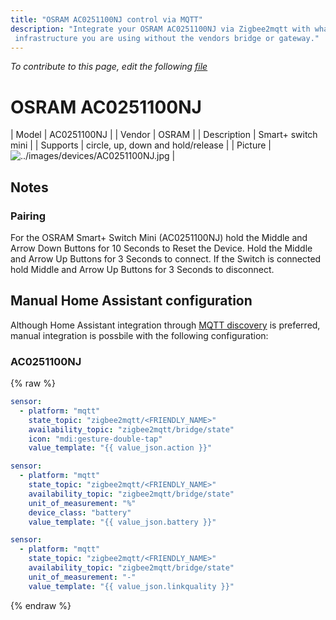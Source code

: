 ```yaml
---
title: "OSRAM AC0251100NJ control via MQTT"
description: "Integrate your OSRAM AC0251100NJ via Zigbee2mqtt with whatever smart home
 infrastructure you are using without the vendors bridge or gateway."
---
```


*To contribute to this page, edit the following
[file](https://github.com/Koenkk/zigbee2mqtt.io/blob/master/docgen/device_page_notes.js)*

# OSRAM AC0251100NJ

| Model | AC0251100NJ  |
| Vendor  | OSRAM  |
| Description | Smart+ switch mini |
| Supports | circle, up, down and hold/release |
| Picture | ![../images/devices/AC0251100NJ.jpg](../images/devices/AC0251100NJ.jpg) |

## Notes


### Pairing
For the OSRAM Smart+ Switch Mini (AC0251100NJ) hold the Middle and Arrow Down Buttons for 10 Seconds
to Reset the Device. Hold the Middle and Arrow Up Buttons for 3 Seconds to connect.
If the Switch is connected hold Middle and Arrow Up Buttons for 3 Seconds to disconnect.


## Manual Home Assistant configuration
Although Home Assistant integration through [MQTT discovery](../integration/home_assistant) is preferred,
manual integration is possbile with the following configuration:


### AC0251100NJ
{% raw %}
```yaml
sensor:
  - platform: "mqtt"
    state_topic: "zigbee2mqtt/<FRIENDLY_NAME>"
    availability_topic: "zigbee2mqtt/bridge/state"
    icon: "mdi:gesture-double-tap"
    value_template: "{{ value_json.action }}"

sensor:
  - platform: "mqtt"
    state_topic: "zigbee2mqtt/<FRIENDLY_NAME>"
    availability_topic: "zigbee2mqtt/bridge/state"
    unit_of_measurement: "%"
    device_class: "battery"
    value_template: "{{ value_json.battery }}"

sensor:
  - platform: "mqtt"
    state_topic: "zigbee2mqtt/<FRIENDLY_NAME>"
    availability_topic: "zigbee2mqtt/bridge/state"
    unit_of_measurement: "-"
    value_template: "{{ value_json.linkquality }}"
```
{% endraw %}


